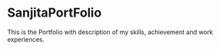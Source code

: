 # SanjitaPortFolio
This is the Portfolio with description of my skills, achievement and work experiences.
